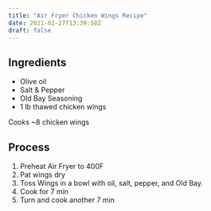 ```yaml
---
title: "Air Fryer Chicken Wings Recipe"
date: 2021-02-27T13:39:58Z
draft: false
---
```


## Ingredients

* Olive oil
* Salt & Pepper
* Old Bay Seasoning
* 1 lb thawed chicken wings

Cooks ~8 chicken wings

## Process

1. Preheat Air Fryer to 400F
1. Pat wings dry
1. Toss Wings in a bowl with oil, salt, pepper, and Old Bay.
1. Cook for 7 min
1. Turn and cook another 7 min
